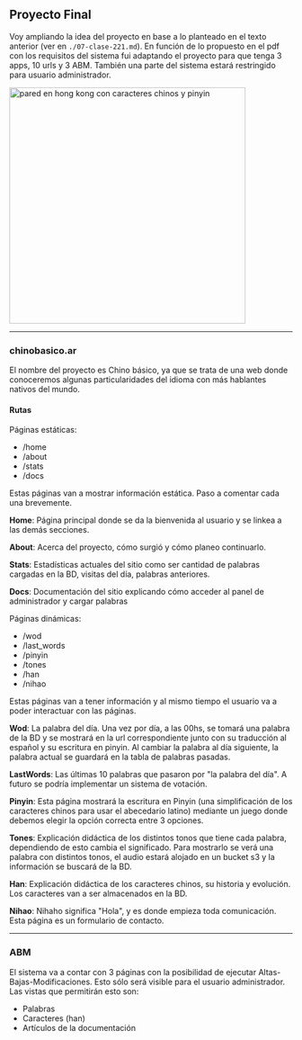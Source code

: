 ## Proyecto Final

Voy ampliando la idea del proyecto en base a lo planteado en el texto anterior (ver en `./07-clase-221.md`).
En función de lo propuesto en el pdf con los requisitos del sistema fui adaptando el proyecto para que tenga 3 apps, 10 urls y 3 ABM. También una parte del sistema estará restringido para usuario administrador.

<img src="https://upload.wikimedia.org/wikipedia/commons/6/61/Dajia-shuo-Putonghua-2817.jpg" alt="pared en hong kong con caracteres chinos y pinyin" width="420"/>

---

### chinobasico.ar 

El nombre del proyecto es Chino básico, ya que se trata de una web donde conoceremos algunas particularidades del idioma con más hablantes nativos del mundo.

 #### Rutas
 
 Páginas estáticas:
 
 - /home
 - /about
 - /stats
 - /docs

Estas páginas van a mostrar información estática. Paso a comentar cada una brevemente.

**Home**: Página principal donde se da la bienvenida al usuario y se linkea a las demás secciones.

**About**: Acerca del proyecto, cómo surgió y cómo planeo continuarlo.

**Stats**: Estadísticas actuales del sitio como ser cantidad de palabras cargadas en la BD, visitas del día, palabras anteriores.

**Docs**: Documentación del sitio explicando cómo acceder al panel de administrador y cargar palabras

Páginas dinámicas:

- /wod
- /last_words
- /pinyin
- /tones
- /han
- /nihao

Estas páginas van a tener información y al mismo tiempo el usuario va a poder interactuar con las páginas.

**Wod**: La palabra del día. Una vez por día, a las 00hs, se tomará una palabra de la BD y se mostrará en la url correspondiente junto con su traducción al español y su escritura en pinyin. Al cambiar la palabra al día siguiente, la palabra actual se guardará en la tabla de palabras pasadas.

**LastWords**: Las últimas 10 palabras que pasaron por "la palabra del día". A futuro se podría implementar un sistema de votación.

**Pinyin**: Esta página mostrará la escritura en Pinyin (una simplificación de los caracteres chinos para usar el abecedario latino) mediante un juego donde debemos elegir la opción correcta entre 3 opciones.

**Tones**: Explicación didáctica de los distintos tonos que tiene cada palabra, dependiendo de esto cambia el significado. Para mostrarlo se verá una palabra con distintos tonos, el audio estará alojado en un bucket s3 y la información se buscará de la BD.

**Han**: Explicación didáctica de los caracteres chinos, su historia y evolución. Los caracteres van a ser almacenados en la BD.

**Nihao**: Nihaho significa "Hola", y es donde empieza toda comunicación. Esta página es un formulario de contacto.

---

### ABM

El sistema va a contar con 3 páginas con la posibilidad de ejecutar Altas-Bajas-Modificaciones. Esto sólo será visible para el usuario administrador. Las vistas que permitirán esto son:

- Palabras
- Caracteres (han)
- Artículos de la documentación